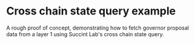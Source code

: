 # Cross chain state query example

A rough proof of concept, demonstrating how to fetch governor proposal data from a layer 1 using Succint Lab's cross chain state query.
